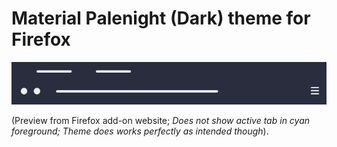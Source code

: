 # Material Palenight (Dark) theme for Firefox

![theme preview](preview.png)

(Preview from Firefox add-on website; _Does not show active tab in cyan foreground; Theme does works perfectly as intended though_).
